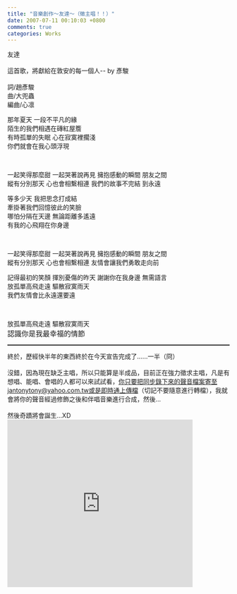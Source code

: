 ```yaml
---
title: "音樂創作～友達～（徵主唱！！）"
date: 2007-07-11 00:10:03 +0800
comments: true
categories: Works
---
```

友達<br /><br />這首歌，將獻給在敦安的每一個人-- by 彥駿<br /><br />詞/趙彥駿<br />曲/大兜蟲<br />編曲/心凛<br /><p class="MsoNormal"><span style="FONT-FAMILY: 新細明體">那年夏天</span> <span style="FONT-FAMILY: 新細明體">一段不平凡的緣</span><span lang="EN-US"></span><br /><span style="FONT-FAMILY: 新細明體">陌生的我們相遇在磚紅屋簷</span><span lang="EN-US"></span><br /><span style="FONT-FAMILY: 新細明體">有時孤單的失眠</span> <span style="FONT-FAMILY: 新細明體">心在寂寞裡擱淺</span><span lang="EN-US"></span><br /><span style="FONT-FAMILY: 新細明體">你們就會在我心頭浮現</span><span lang="EN-US"></span><p>&nbsp;</p><p class="MsoNormal"><span lang="EN-US"></span><span style="FONT-FAMILY: 新細明體">一起笑得那麼甜</span> <span style="FONT-FAMILY: 新細明體">一起哭著說再見</span> <span style="FONT-FAMILY: 新細明體">擁抱感動的瞬間</span> <span style="FONT-FAMILY: 新細明體">朋友之間<br />縱有分別那天</span> <span style="FONT-FAMILY: 新細明體">心也會相繫相連</span> <span style="FONT-FAMILY: 新細明體">我們的故事不完結</span> <span style="FONT-FAMILY: 新細明體">到永遠</span></p><p class="MsoNormal"><span style="FONT-FAMILY: 新細明體">等多少天</span> <span style="FONT-FAMILY: 新細明體">我把思念打成結</span><span lang="EN-US"></span><br /><span style="FONT-FAMILY: 新細明體">牽掛著我們回憶彼此的笑臉</span><span lang="EN-US"></span><br /><span style="FONT-FAMILY: 新細明體">哪怕分隔在天邊</span> <span style="FONT-FAMILY: 新細明體">無論距離多遙遠</span><span lang="EN-US"></span><br /><span style="FONT-FAMILY: 新細明體">有我的心飛翔在你身邊</span><span lang="EN-US"></span><p>&nbsp;</p><p class="MsoNormal"><span style="FONT-FAMILY: 新細明體">一起笑得那麼甜</span> <span style="FONT-FAMILY: 新細明體">一起哭著說再見</span> <span style="FONT-FAMILY: 新細明體">擁抱感動的瞬間</span> <span style="FONT-FAMILY: 新細明體">朋友之間<br />縱有分別那天</span> <span style="FONT-FAMILY: 新細明體">心也會相繫相連</span> <span style="FONT-FAMILY: 新細明體">友情會讓我們勇敢走向前</span></p><p class="MsoNormal"><span style="FONT-FAMILY: 新細明體">記得最初的笑顏</span> <span style="FONT-FAMILY: 新細明體">揮別憂傷的昨天</span> <span style="FONT-FAMILY: 新細明體">謝謝你在我身邊</span> <span style="FONT-FAMILY: 新細明體">無需語言<br />放孤單高飛走遠</span> <span style="FONT-FAMILY: 新細明體">驅散寂寞雨天<br />我們友情會比永遠還要遠</span><span lang="EN-US"></span><p>&nbsp;</p><p class="MsoNormal"><span style="FONT-FAMILY: 新細明體">放孤單高飛走遠</span> <span style="FONT-FAMILY: 新細明體">驅散寂寞雨天</span><span style="FONT-SIZE: 12pt; FONT-FAMILY: 新細明體"><br />認識你是我最幸福的情節</span></p><p class="MsoNormal"><span style="FONT-SIZE: 12pt; FONT-FAMILY: 新細明體"></span></p><hr style="WIDTH: 100%; HEIGHT: 2px" />終於，歷經快半年的東西終於在今天宣告完成了......一半（冏）<br /><br />沒錯，因為現在缺乏主唱，所以只能算是半成品，目前正在強力徵求主唱，凡是有想唱、能唱、會唱的人都可以來試試看，你只要把同步錄下來的聲音檔案寄至jantonytony@yahoo.com.tw或是即時通上傳檔（切記不要隨意進行轉檔），我就會將你的聲音經過修飾之後和伴唱音樂進行合成，然後...<br /><br />然後奇蹟將會誕生...XD<iframe marginwidth="0" marginheight="0" src="http://vlog.xuite.net/vlog/guest/external.php?media_id=c0o5VTZ5LTEzMzYzMi5mbHY=" frameborder="0" width="420" scrolling="no" height="380"></iframe><br /><br /></p><p> </p></p><p> </p></p><p> </p>
